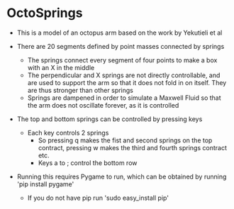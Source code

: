# OctoSprings

* This is a model of an octopus arm based on the work by Yekutieli et al 

* There are 20 segments defined by point masses connected by springs
	* The springs connect every segment of four points to make a box with an X in the middle
	* The perpendicular and X springs are not directly controllable, and are used to support the arm so that it does not fold in on itself. They are thus stronger than other springs
	* Springs are dampened in order to simulate a Maxwell Fluid so that the arm does not oscillate forever, as it is controlled

* The top and bottom springs can be controlled by pressing keys
	* Each key controls 2 springs
		* So pressing q makes the fist and second springs on the top contract, pressing w makes the third and fourth springs contract etc.
		* Keys a to ; control the bottom row

* Running this requires Pygame to run, which can be obtained by running 'pip install pygame'
	* If you do not have pip run 'sudo easy_install pip'
		
